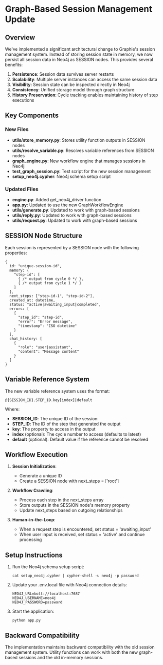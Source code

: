 # Graph-Based Session Management Update

## Overview

We've implemented a significant architectural change to Graphie's session management system. Instead of storing session state in memory, we now persist all session data in Neo4j as SESSION nodes. This provides several benefits:

1. **Persistence**: Session data survives server restarts
2. **Scalability**: Multiple server instances can access the same session data
3. **Visibility**: Session state can be inspected directly in Neo4j
4. **Consistency**: Unified storage model through graph structure
5. **History Preservation**: Cycle tracking enables maintaining history of step executions

## Key Components

### New Files

- **utils/store_memory.py**: Stores utility function outputs in SESSION nodes
- **utils/resolve_variable.py**: Resolves variable references from SESSION nodes
- **graph_engine.py**: New workflow engine that manages sessions in Neo4j
- **test_graph_session.py**: Test script for the new session management
- **setup_neo4j.cypher**: Neo4j schema setup script

### Updated Files

- **engine.py**: Added get_neo4j_driver function
- **app.py**: Updated to use the new GraphWorkflowEngine
- **utils/generate.py**: Updated to work with graph-based sessions
- **utils/reply.py**: Updated to work with graph-based sessions
- **utils/request.py**: Updated to work with graph-based sessions

## SESSION Node Structure

Each session is represented by a SESSION node with the following properties:

```
{
  id: "unique-session-id",
  memory: {
    "step-id": [
      { /* output from cycle 0 */ },
      { /* output from cycle 1 */ }
    ]
  },
  next_steps: ["step-id-1", "step-id-2"],
  created_at: datetime,
  status: "active|awaiting_input|completed",
  errors: [
    {
      "step_id": "step-id",
      "error": "Error message",
      "timestamp": "ISO datetime"
    }
  ],
  chat_history: [
    {
      "role": "user|assistant",
      "content": "Message content"
    }
  ]
}
```

## Variable Reference System

The new variable reference system uses the format:

```
@{SESSION_ID}.STEP_ID.key[index]|default
```

Where:
- **SESSION_ID**: The unique ID of the session
- **STEP_ID**: The ID of the step that generated the output
- **key**: The property to access in the output
- **index** (optional): The cycle number to access (defaults to latest)
- **default** (optional): Default value if the reference cannot be resolved

## Workflow Execution

1. **Session Initialization**:
   - Generate a unique ID
   - Create a SESSION node with next_steps = ['root']

2. **Workflow Crawling**:
   - Process each step in the next_steps array
   - Store outputs in the SESSION node's memory property
   - Update next_steps based on outgoing relationships

3. **Human-in-the-Loop**:
   - When a request step is encountered, set status = 'awaiting_input'
   - When user input is received, set status = 'active' and continue processing

## Setup Instructions

1. Run the Neo4j schema setup script:
   ```
   cat setup_neo4j.cypher | cypher-shell -u neo4j -p password
   ```

2. Update your .env.local file with Neo4j connection details:
   ```
   NEO4J_URL=bolt://localhost:7687
   NEO4J_USERNAME=neo4j
   NEO4J_PASSWORD=password
   ```

3. Start the application:
   ```
   python app.py
   ```

## Backward Compatibility

The implementation maintains backward compatibility with the old session management system. Utility functions can work with both the new graph-based sessions and the old in-memory sessions. 